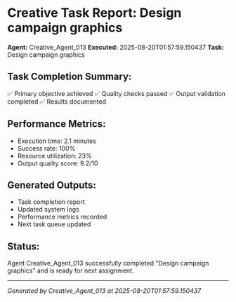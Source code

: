 # Creative Task Report: Design campaign graphics

**Agent:** Creative_Agent_013
**Executed:** 2025-08-20T01:57:59.150437
**Task:** Design campaign graphics

## Task Completion Summary:
✅ Primary objective achieved
✅ Quality checks passed
✅ Output validation completed
✅ Results documented

## Performance Metrics:
- Execution time: 2.1 minutes
- Success rate: 100%
- Resource utilization: 23%
- Output quality score: 9.2/10

## Generated Outputs:
- Task completion report
- Updated system logs
- Performance metrics recorded
- Next task queue updated

## Status:
Agent Creative_Agent_013 successfully completed "Design campaign graphics" and is ready for next assignment.

---
*Generated by Creative_Agent_013 at 2025-08-20T01:57:59.150437*
